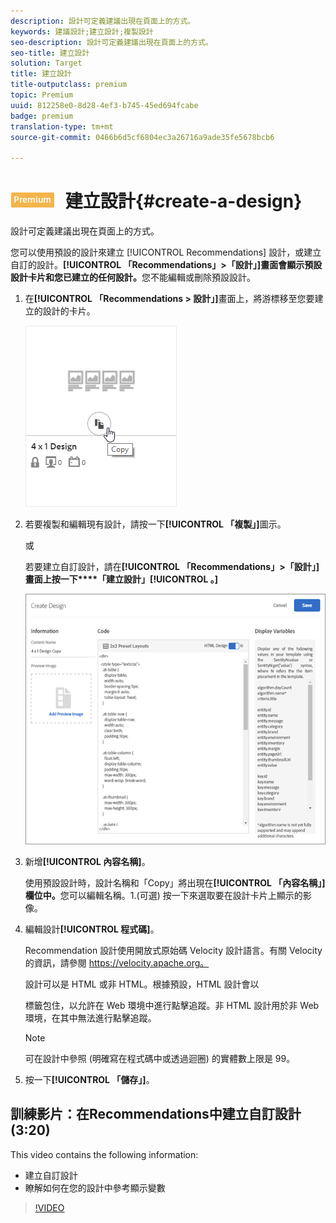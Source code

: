 ```yaml
---
description: 設計可定義建議出現在頁面上的方式。
keywords: 建議設計;建立設計;複製設計
seo-description: 設計可定義建議出現在頁面上的方式。
seo-title: 建立設計
solution: Target
title: 建立設計
title-outputclass: premium
topic: Premium
uuid: 812258e0-8d28-4ef3-b745-45ed694fcabe
badge: premium
translation-type: tm+mt
source-git-commit: 0466b6d5cf6804ec3a26716a9ade35fe5678bcb6

---
```



# ![PREMIUM](/help/assets/premium.png) 建立設計{#create-a-design}

設計可定義建議出現在頁面上的方式。

您可以使用預設的設計來建立 [!UICONTROL Recommendations] 設計，或建立自訂的設計。**[!UICONTROL 「Recommendations」&gt;「設計」]畫面會顯示預設設計卡片和您已建立的任何設計。**&#x200B;您不能編輯或刪除預設設計。

1. 在&#x200B;**[!UICONTROL 「Recommendations &gt; 設計」]**&#x200B;畫面上，將游標移至您要建立的設計的卡片。

   ![](assets/Card_CopyDesign.png)

1. 若要複製和編輯現有設計，請按一下&#x200B;**[!UICONTROL 「複製」]**&#x200B;圖示。

   或

   若要建立自訂設計，請在&#x200B;**[!UICONTROL 「Recommendations」&gt;「設計」]畫面上按一下****「建立設計」[!UICONTROL 。]**

   ![](assets/createDesign.png)

1. 新增&#x200B;**[!UICONTROL 內容名稱]**。

   使用預設設計時，設計名稱和「Copy」將出現在&#x200B;**[!UICONTROL 「內容名稱」]欄位中。**&#x200B;您可以編輯名稱。1.(可選) 按一下來選取要在設計卡片上顯示的影像。
1. 編輯設計&#x200B;**[!UICONTROL 程式碼]**。

   Recommendation 設計使用開放式原始碼 Velocity 設計語言。有關 Velocity 的資訊，請參閱 [](https://velocity.apache.org)https://velocity.apache.org。

   設計可以是 HTML 或非 HTML。根據預設，HTML 設計會以 <div> 標籤包住，以允許在 Web 環境中進行點擊追蹤。非 HTML 設計用於非 Web 環境，在其中無法進行點擊追蹤。

   >[!NOTE]
   >
   >可在設計中參照 (明確寫在程式碼中或透過迴圈) 的實體數上限是 99。

1. 按一下&#x200B;**[!UICONTROL 「儲存」]**。

## 訓練影片：在Recommendations中建立自訂設計(3:20)

This video contains the following information:

* 建立自訂設計
* 瞭解如何在您的設計中參考顯示變數

>[!VIDEO](https://video.tv.adobe.com/v/27687?captions=chi_hant)
